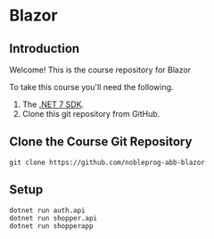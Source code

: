 # Blazor 

## Introduction

Welcome! This is the course repository for Blazor

To take this course you'll need the following.

1. The [.NET 7 SDK](https://dotnet.microsoft.com/en-us/download/dotnet/7.0).
2. Clone this git repository from GitHub.

## Clone the Course Git Repository

```
git clone https://github.com/nobleprog-abb-blazor
```

## Setup
```
dotnet run auth.api
dotnet run shopper.api
dotnet run shopperapp
```

